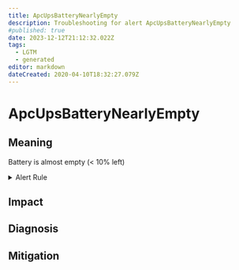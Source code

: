 ```yaml
---
title: ApcUpsBatteryNearlyEmpty
description: Troubleshooting for alert ApcUpsBatteryNearlyEmpty
#published: true
date: 2023-12-12T21:12:32.022Z
tags: 
  - LGTM
  - generated
editor: markdown
dateCreated: 2020-04-10T18:32:27.079Z
---
```


# ApcUpsBatteryNearlyEmpty

## Meaning
[//]: # "Short paragraph that explains what the alert means"
Battery is almost empty (< 10% left)

<details>
  <summary>Alert Rule</summary>

{{% rule "apc-ups/apcupsd_exporter.yml" "ApcUpsBatteryNearlyEmpty" %}}

<!-- Rule when generated

```yaml
alert: ApcUpsBatteryNearlyEmpty
expr: apcupsd_battery_charge_percent < 10
for: 0m
labels:
    severity: critical
annotations:
    summary: APC UPS Battery nearly empty (instance {{ $labels.instance }})
    description: |-
        Battery is almost empty (< 10% left)
          VALUE = {{ $value }}
          LABELS = {{ $labels }}
    runbook: https://github.com/srerun/prometheus-alerts/blob/main/content/runbooks/apcupsd_exporter/ApcUpsBatteryNearlyEmpty.md

```

-->

</details>


## Impact
[//]: # "What could / will happen if the alert is not addressed"



## Diagnosis
[//]: # "Steps to take to identify the cause of the problem"



## Mitigation
[//]: # "The steps necessary to resolve the alert"
